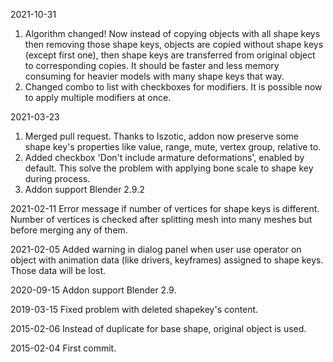 2021-10-31
1) Algorithm changed! Now instead of copying objects with all shape keys then removing those shape keys, objects are copied without shape keys (except first one), then shape keys are transferred from original object to corresponding copies. It should be faster and less memory consuming for heavier models with many shape keys that way.
2) Changed combo to list with checkboxes for modifiers. It is possible now to apply multiple modifiers at once.

2021-03-23
1) Merged pull request. Thanks to Iszotic, addon now preserve some shape key's properties like value, range, mute, vertex group, relative to.
2) Added checkbox 'Don't include armature deformations', enabled by default. This solve the problem with applying bone scale to shape key during process.
3) Addon support Blender 2.9.2

2021-02-11
Error message if number of vertices for shape keys is different. Number of vertices is checked after splitting mesh into many meshes but before merging any of them.

2021-02-05
Added warning in dialog panel when user use operator on object with animation data (like drivers, keyframes) assigned to shape keys. Those data will be lost.

2020-09-15
Addon support Blender 2.9.

2019-03-15
Fixed problem with deleted shapekey's content. 

2015-02-06
Instead of duplicate for base shape, original object is used.

2015-02-04
First commit.